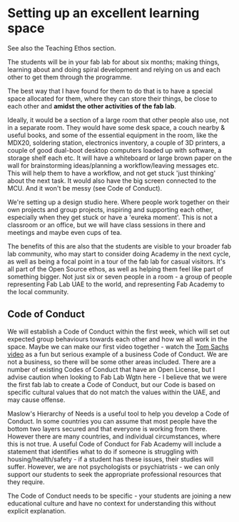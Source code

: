 # Setting up an excellent learning space

See also the Teaching Ethos section.

The students will be in your fab lab for about six months; making things, learning about and doing spiral development and relying on us and each other to get them through the programme. 

The best way that I have found for them to do that is to have a special space allocated for them, where they can store their things, be close to each other and **amidst the other activities of the fab lab**.

Ideally, it would be a section of a large room that other people also use, not in a separate room. They would have some desk space, a couch nearby  &  useful books, and some of the essential equipment in the room, like the MDX20, soldering station, electronics inventory, a couple of 3D printers, a couple of good dual-boot desktop computers loaded up with software, a storage shelf each etc. It will have a whiteboard or large brown paper on the wall for brainstorming ideas/planning a workflow/leaving messages etc. This will help them to have a workflow, and not get stuck 'just thinking' about the next task. It would also have the big screen connected to the MCU. And it won't be messy (see Code of Conduct).

We're setting up a design studio here. Where people work together on their own projects and group projects, inspiring and supporting each other, especially when they get stuck or have a 'eureka moment'. This is not a classroom or an office, but we will have class sessions in there and meetings and maybe even cups of tea. 

The benefits of this are also that the students are visible to your broader fab lab community, who may start to consider doing Academy in the next cycle, as well as being a focal point in a tour of the fab lab for casual visitors. It's all part of the Open Source ethos, as well as helping them feel like part of something bigger. Not just six or seven people in a room - a group of people representing Fab Lab UAE to the world, and representing Fab Academy to the local community. 

## Code of Conduct

We will establish a Code of Conduct within the first week, which will set out expected group behaviours towards each other and how we all work in the space. Maybe we can make our first video together - watch the [Tom Sachs video](https://www.youtube.com/watch?v=49p1JVLHUos) as a fun but serious example of a business Code of Conduct. We are not a business, so there will be some other areas included. There are a number of existing Codes of Conduct that have an Open License, but I advise caution when looking to Fab Lab Wgtn here - I believe that we were the first fab lab to create a Code of Conduct, but our Code is based on specific cultural values that do not match the values within the UAE, and may cause offense.

Maslow's Hierarchy of Needs is a useful tool to help you develop a Code of Conduct. In some countries you can assume that most people have the bottom two layers secured and that everyone is working from there. However there are many countries, and individual circumstances, where this is not true. A useful Code of Conduct for Fab Academy will include a statement that identifies what to do if someone is struggling with housing/health/safety - if a student has these issues, their studies will suffer. However, we are not psychologists or psychiatrists - we can only support our students to seek the appropriate professional resources that they require. 

The Code of Conduct needs to be specific - your students are joining a new educational culture and have no context for understanding this without explicit explanation.
